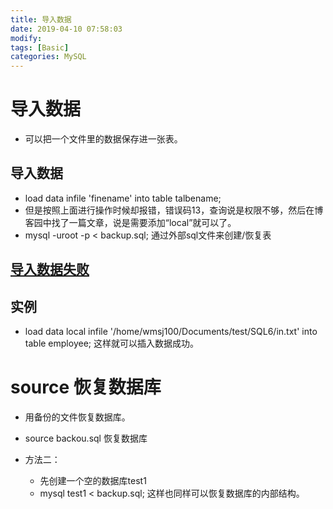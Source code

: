 ```yaml
---
title: 导入数据
date: 2019-04-10 07:58:03	
modify:
tags: [Basic]
categories: MySQL
---
```


# 导入数据

- 可以把一个文件里的数据保存进一张表。

## 导入数据
- load data infile 'finename' into table talbename;
- 但是按照上面进行操作时候却报错，错误码13，查询说是权限不够，然后在博客园中找了一篇文章，说是需要添加“local”就可以了。
- mysql -uroot -p < backup.sql; 通过外部sql文件来创建/恢复表
## [导入数据失败](http://www.cnblogs.com/youxin/p/5257553.html)

## 实例
- load data local infile '/home/wmsj100/Documents/test/SQL6/in.txt' into table employee; 这样就可以插入数据成功。
# source 恢复数据库

- 用备份的文件恢复数据库。

- source backou.sql 恢复数据库
- 方法二：
	- 先创建一个空的数据库test1
	- mysql test1 < backup.sql; 这样也同样可以恢复数据库的内部结构。 
